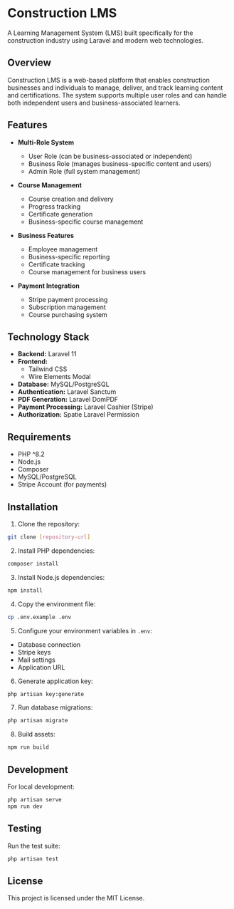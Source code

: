 # Construction LMS

A Learning Management System (LMS) built specifically for the construction industry using Laravel and modern web technologies.

## Overview

Construction LMS is a web-based platform that enables construction businesses and individuals to manage, deliver, and track learning content and certifications. The system supports multiple user roles and can handle both independent users and business-associated learners.

## Features

- **Multi-Role System**
  - User Role (can be business-associated or independent)
  - Business Role (manages business-specific content and users)
  - Admin Role (full system management)

- **Course Management**
  - Course creation and delivery
  - Progress tracking
  - Certificate generation
  - Business-specific course management

- **Business Features**
  - Employee management
  - Business-specific reporting
  - Certificate tracking
  - Course management for business users

- **Payment Integration**
  - Stripe payment processing
  - Subscription management
  - Course purchasing system

## Technology Stack

- **Backend:** Laravel 11
- **Frontend:** 
  - Tailwind CSS
  - Wire Elements Modal
- **Database:** MySQL/PostgreSQL
- **Authentication:** Laravel Sanctum
- **PDF Generation:** Laravel DomPDF
- **Payment Processing:** Laravel Cashier (Stripe)
- **Authorization:** Spatie Laravel Permission

## Requirements

- PHP ^8.2
- Node.js
- Composer
- MySQL/PostgreSQL
- Stripe Account (for payments)

## Installation

1. Clone the repository:
```bash
git clone [repository-url]
```

2. Install PHP dependencies:
```bash
composer install
```

3. Install Node.js dependencies:
```bash
npm install
```

4. Copy the environment file:
```bash
cp .env.example .env
```

5. Configure your environment variables in `.env`:
- Database connection
- Stripe keys
- Mail settings
- Application URL

6. Generate application key:
```bash
php artisan key:generate
```

7. Run database migrations:
```bash
php artisan migrate
```

8. Build assets:
```bash
npm run build
```

## Development

For local development:

```bash
php artisan serve
npm run dev
```

## Testing

Run the test suite:

```bash
php artisan test
```

## License

This project is licensed under the MIT License.
